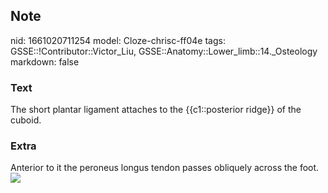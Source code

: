 ## Note
nid: 1661020711254
model: Cloze-chrisc-ff04e
tags: GSSE::!Contributor::Victor_Liu, GSSE::Anatomy::Lower_limb::14._Osteology
markdown: false

### Text
The short plantar ligament attaches to the {{c1::posterior ridge}} of the cuboid.

### Extra
<div>
  Anterior to it the peroneus longus tendon passes obliquely across
  the foot.
</div>
<div><img src=
"paste-bd691b864a27c64a3c61e76f86710e1468e692a0.jpg"></div>
